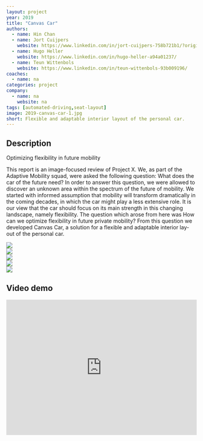 ```yaml
---
layout: project
year: 2019
title: "Canvas Car"
authors:
  - name: Hin Chan
  - name: Jort Cuijpers
    website: https://www.linkedin.com/in/jort-cuijpers-758b721b1/?originalSubdomain=nl
  - name: Hugo Heller
    website: https://www.linkedin.com/in/hugo-heller-a94a01237/
  - name: Teun Wittenbols
    website: https://www.linkedin.com/in/teun-wittenbols-93b009196/
coaches:
  - name: na
categories: project
company:
  - name: na
    website: na
tags: [automated-driving,seat-layout]
image: 2019-canvas-car-1.jpg
short: Flexible and adaptable interior layout of the personal car.
---
```


## Description
Optimizing flexibility in future mobility

This report is an image-focused review of Project X. We, as part of the Adaptive Mobility squad, were asked the following question: What does the car of the future need? In order to answer this question, we were allowed to discover an unknown area within the spectrum of the future of mobility. We started with informed assumption that mobility will transform dramatically in the coming decades, in which the car might play a less extensive role. It is our view that the car should focus on its main strength in this changing landscape, namely flexibility. The question which arose from here was How can we optimize flexibility in future private mobility? From this question we developed Canvas Car, a solution for a flexible and adaptable interior lay-out of the personal car.

<div class="project-image">
  <img src="/assets/img/2019-canvas-car-2.jpg">
</div>
<div class="project-image">
  <img src="/assets/img/2019-canvas-car-3.jpg">
</div>
<div class="project-image">
  <img src="/assets/img/2019-canvas-car-4.jpg">
</div>
<div class="project-image">
  <img src="/assets/img/2019-canvas-car-5.jpg">
</div>
<div class="project-image">
  <img src="/assets/img/2019-canvas-car-6.jpg">
</div>

## Video demo
<iframe style="display:inline-block; border:0px solid #FFF; width: 100%; height: 358px" src="https://www.youtube.com/embed/rmzae0UAStQ?playlist=rmzae0UAStQ&loop=1&autoplay=1&mute=1" frameborder="0" allowfullscreen></iframe>
